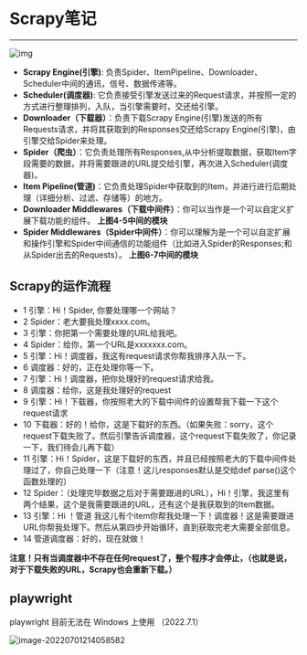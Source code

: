 # Scrapy笔记

------

![img](https://ykangliblog.oss-cn-beijing.aliyuncs.com/article/scrapy_architecture_02.png)

- **Scrapy Engine(引擎)**: 负责Spider、ItemPipeline、Downloader、Scheduler中间的通讯，信号、数据传递等。
- **Scheduler(调度器)**: 它负责接受引擎发送过来的Request请求，并按照一定的方式进行整理排列，入队，当引擎需要时，交还给引擎。
- **Downloader（下载器）**：负责下载Scrapy Engine(引擎)发送的所有Requests请求，并将其获取到的Responses交还给Scrapy Engine(引擎)，由引擎交给Spider来处理。
- **Spider（爬虫）**：它负责处理所有Responses,从中分析提取数据，获取Item字段需要的数据，并将需要跟进的URL提交给引擎，再次进入Scheduler(调度器)。
- **Item Pipeline(管道)**：它负责处理Spider中获取到的Item，并进行进行后期处理（详细分析、过滤、存储等）的地方。
- **Downloader Middlewares（下载中间件）**：你可以当作是一个可以自定义扩展下载功能的组件。  **上图4-5中间的模块**
- **Spider Middlewares（Spider中间件）**：你可以理解为是一个可以自定扩展和操作引擎和Spider中间通信的功能组件（比如进入Spider的Responses;和从Spider出去的Requests）。  **上图6-7中间的模块**

## Scrapy的运作流程

- 1 引擎：Hi！Spider, 你要处理哪一个网站？
- 2 Spider：老大要我处理xxxx.com。
- 3 引擎：你把第一个需要处理的URL给我吧。
- 4 Spider：给你，第一个URL是xxxxxxx.com。
- 5 引擎：Hi！调度器，我这有request请求你帮我排序入队一下。
- 6 调度器：好的，正在处理你等一下。
- 7 引擎：Hi！调度器，把你处理好的request请求给我。
- 8 调度器：给你，这是我处理好的request
- 9 引擎：Hi！下载器，你按照老大的下载中间件的设置帮我下载一下这个request请求
- 10 下载器：好的！给你，这是下载好的东西。（如果失败：sorry，这个request下载失败了。然后引擎告诉调度器，这个request下载失败了，你记录一下，我们待会儿再下载）
- 11 引擎：Hi！Spider，这是下载好的东西，并且已经按照老大的下载中间件处理过了，你自己处理一下（注意！这儿responses默认是交给def parse()这个函数处理的）
- 12 Spider：（处理完毕数据之后对于需要跟进的URL），Hi！引擎，我这里有两个结果，这个是我需要跟进的URL，还有这个是我获取到的Item数据。
- 13 引擎：Hi ！管道 我这儿有个item你帮我处理一下！调度器！这是需要跟进URL你帮我处理下。然后从第四步开始循环，直到获取完老大需要全部信息。
- 14 管道调度器：好的，现在就做！

**注意！只有当调度器中不存在任何request了，整个程序才会停止，（也就是说，对于下载失败的URL，Scrapy也会重新下载。）**

## playwright

playwright 目前无法在 Windows 上使用 （2022.7.1）

![image-20220701214058582](https://ykangliblog.oss-cn-beijing.aliyuncs.com/article/image-20220701214058582.png)
